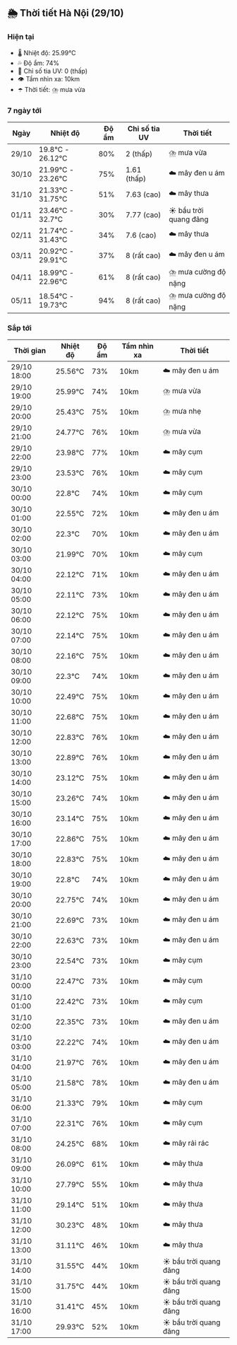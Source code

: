 ## 🌦️ Thời tiết Hà Nội (29/10)

### Hiện tại

- 🌡️ Nhiệt độ: 25.99℃
- 💦 Độ ẩm: 74%
- 🌟 Chỉ số tia UV: 0 (thấp)
- 👁️ Tầm nhìn xa: 10km
- ☂️ Thời tiết: ⛈️ mưa vừa

### 7 ngày tới

| Ngày | Nhiệt độ | Độ ẩm | Chỉ số tia UV | Thời tiết |
| --- | --- | --- | --- | --- |
| 29/10 | 19.8℃ - 26.12℃ | 80% | 2 (thấp) | ⛈️ mưa vừa |
| 30/10 | 21.99℃ - 23.26℃ | 75% | 1.61 (thấp) | ☁️ mây đen u ám |
| 31/10 | 21.33℃ - 31.75℃ | 51% | 7.63 (cao) | ☁️ mây thưa |
| 01/11 | 23.46℃ - 32.7℃ | 30% | 7.77 (cao) | ☀️ bầu trời quang đãng |
| 02/11 | 21.74℃ - 31.43℃ | 34% | 7.6 (cao) | ☁️ mây thưa |
| 03/11 | 20.92℃ - 29.91℃ | 37% | 8 (rất cao) | ☁️ mây đen u ám |
| 04/11 | 18.99℃ - 22.96℃ | 61% | 8 (rất cao) | ⛈️ mưa cường độ nặng |
| 05/11 | 18.54℃ - 19.73℃ | 94% | 8 (rất cao) | ⛈️ mưa cường độ nặng |

### Sắp tới

| Thời gian | Nhiệt độ | Độ ẩm | Tầm nhìn xa | Thời tiết |
| --- | --- | --- | --- | --- |
| 29/10 18:00 | 25.56℃ | 73% | 10km | ☁️ mây đen u ám |
| 29/10 19:00 | 25.99℃ | 74% | 10km | ⛈️ mưa vừa |
| 29/10 20:00 | 25.43℃ | 75% | 10km | ⛈️ mưa nhẹ |
| 29/10 21:00 | 24.77℃ | 76% | 10km | ⛈️ mưa vừa |
| 29/10 22:00 | 23.98℃ | 77% | 10km | ☁️ mây cụm |
| 29/10 23:00 | 23.53℃ | 76% | 10km | ☁️ mây cụm |
| 30/10 00:00 | 22.8℃ | 74% | 10km | ☁️ mây cụm |
| 30/10 01:00 | 22.55℃ | 72% | 10km | ☁️ mây đen u ám |
| 30/10 02:00 | 22.3℃ | 70% | 10km | ☁️ mây đen u ám |
| 30/10 03:00 | 21.99℃ | 70% | 10km | ☁️ mây cụm |
| 30/10 04:00 | 22.12℃ | 71% | 10km | ☁️ mây đen u ám |
| 30/10 05:00 | 22.11℃ | 73% | 10km | ☁️ mây đen u ám |
| 30/10 06:00 | 22.12℃ | 75% | 10km | ☁️ mây đen u ám |
| 30/10 07:00 | 22.14℃ | 75% | 10km | ☁️ mây đen u ám |
| 30/10 08:00 | 22.16℃ | 75% | 10km | ☁️ mây đen u ám |
| 30/10 09:00 | 22.3℃ | 74% | 10km | ☁️ mây đen u ám |
| 30/10 10:00 | 22.49℃ | 75% | 10km | ☁️ mây đen u ám |
| 30/10 11:00 | 22.68℃ | 75% | 10km | ☁️ mây đen u ám |
| 30/10 12:00 | 22.83℃ | 76% | 10km | ☁️ mây đen u ám |
| 30/10 13:00 | 22.89℃ | 76% | 10km | ☁️ mây đen u ám |
| 30/10 14:00 | 23.12℃ | 75% | 10km | ☁️ mây đen u ám |
| 30/10 15:00 | 23.26℃ | 74% | 10km | ☁️ mây đen u ám |
| 30/10 16:00 | 23.14℃ | 75% | 10km | ☁️ mây đen u ám |
| 30/10 17:00 | 22.86℃ | 75% | 10km | ☁️ mây đen u ám |
| 30/10 18:00 | 22.83℃ | 75% | 10km | ☁️ mây đen u ám |
| 30/10 19:00 | 22.8℃ | 74% | 10km | ☁️ mây đen u ám |
| 30/10 20:00 | 22.75℃ | 74% | 10km | ☁️ mây đen u ám |
| 30/10 21:00 | 22.69℃ | 73% | 10km | ☁️ mây đen u ám |
| 30/10 22:00 | 22.63℃ | 73% | 10km | ☁️ mây đen u ám |
| 30/10 23:00 | 22.54℃ | 73% | 10km | ☁️ mây cụm |
| 31/10 00:00 | 22.47℃ | 73% | 10km | ☁️ mây cụm |
| 31/10 01:00 | 22.42℃ | 73% | 10km | ☁️ mây cụm |
| 31/10 02:00 | 22.35℃ | 73% | 10km | ☁️ mây đen u ám |
| 31/10 03:00 | 22.22℃ | 74% | 10km | ☁️ mây đen u ám |
| 31/10 04:00 | 21.97℃ | 76% | 10km | ☁️ mây đen u ám |
| 31/10 05:00 | 21.58℃ | 78% | 10km | ☁️ mây đen u ám |
| 31/10 06:00 | 21.33℃ | 79% | 10km | ☁️ mây cụm |
| 31/10 07:00 | 22.31℃ | 76% | 10km | ☁️ mây cụm |
| 31/10 08:00 | 24.25℃ | 68% | 10km | ☁️ mây rải rác |
| 31/10 09:00 | 26.09℃ | 61% | 10km | ☁️ mây thưa |
| 31/10 10:00 | 27.79℃ | 55% | 10km | ☁️ mây thưa |
| 31/10 11:00 | 29.14℃ | 51% | 10km | ☁️ mây thưa |
| 31/10 12:00 | 30.23℃ | 48% | 10km | ☁️ mây thưa |
| 31/10 13:00 | 31.11℃ | 46% | 10km | ☁️ mây thưa |
| 31/10 14:00 | 31.55℃ | 44% | 10km | ☀️ bầu trời quang đãng |
| 31/10 15:00 | 31.75℃ | 44% | 10km | ☀️ bầu trời quang đãng |
| 31/10 16:00 | 31.41℃ | 45% | 10km | ☀️ bầu trời quang đãng |
| 31/10 17:00 | 29.93℃ | 52% | 10km | ☀️ bầu trời quang đãng |
